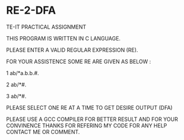# RE-2-DFA
TE-IT PRACTICAL ASSIGNMENT

THIS PROGRAM IS WRITTEN IN C LANGUAGE.

 PLEASE ENTER A VALID REGULAR EXPRESSION (RE).
 
 FOR YOUR ASSISTENCE SOME RE ARE GIVEN AS BELOW :
 
  1 ab/*a.b.b.#.
  
  2 ab/*#.
  
  3 a*b*/*#.

PLEASE SELECT ONE RE AT A TIME TO GET DESIRE OUTPUT (DFA)

PLEASE USE A GCC COMPILER FOR BETTER RESULT AND FOR YOUR CONVINENCE
THANKS FOR REFERING MY CODE FOR ANY HELP CONTACT ME OR COMMENT.
